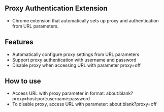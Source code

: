 ## Proxy Authentication Extension
- Chrome extension that automatically sets up proxy and authentication from URL parameters.

## Features
- Automatically configure proxy settings from URL parameters
- Support proxy authentication with username and password
- Disable proxy when accessing URL with parameter proxy=off
## How to use
- Access URL with proxy parameter in format: about:blank?proxy=host:port:username:password
- To disable proxy, access URL with parameter: about:blank?proxy=off

